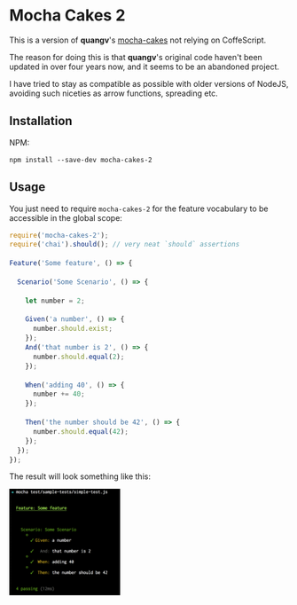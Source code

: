 # Mocha Cakes 2

This is a version of **quangv**'s [mocha-cakes](https://github.com/quangv/mocha-cakes/) not relying on CoffeScript.

The reason for doing this is that **quangv**'s original code haven't been updated in over four years now, and it seems to be an abandoned project.

I have tried to stay as compatible as possible with older versions of NodeJS, avoiding such niceties as arrow functions, spreading etc.
## Installation

NPM:

```
npm install --save-dev mocha-cakes-2
```

## Usage

You just need to require `mocha-cakes-2` for the feature vocabulary to be accessible in the global scope:

```javascript
require('mocha-cakes-2');
require('chai').should(); // very neat `should` assertions

Feature('Some feature', () => {

  Scenario('Some Scenario', () => {

    let number = 2;

    Given('a number', () => {
      number.should.exist;
    });
    And('that number is 2', () => {
      number.should.equal(2);
    });

    When('adding 40', () => {
      number += 40;
    });

    Then('the number should be 42', () => {
      number.should.equal(42);
    });
  });
});
```

The result will look something like this:

<img src="doc/example-feature.png" width="200" />
